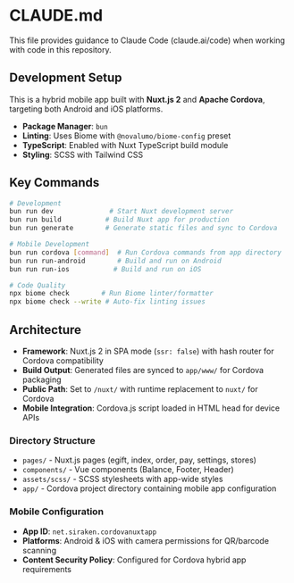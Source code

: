 # CLAUDE.md

This file provides guidance to Claude Code (claude.ai/code) when working with code in this repository.

## Development Setup

This is a hybrid mobile app built with **Nuxt.js 2** and **Apache Cordova**, targeting both Android and iOS platforms.

- **Package Manager**: `bun`
- **Linting**: Uses Biome with `@novalumo/biome-config` preset
- **TypeScript**: Enabled with Nuxt TypeScript build module
- **Styling**: SCSS with Tailwind CSS

## Key Commands

```bash
# Development
bun run dev              # Start Nuxt development server
bun run build           # Build Nuxt app for production
bun run generate        # Generate static files and sync to Cordova

# Mobile Development
bun run cordova [command]  # Run Cordova commands from app directory
bun run run-android        # Build and run on Android
bun run run-ios           # Build and run on iOS

# Code Quality
npx biome check        # Run Biome linter/formatter
npx biome check --write # Auto-fix linting issues
```

## Architecture

- **Framework**: Nuxt.js 2 in SPA mode (`ssr: false`) with hash router for Cordova compatibility
- **Build Output**: Generated files are synced to `app/www/` for Cordova packaging
- **Public Path**: Set to `/nuxt/` with runtime replacement to `nuxt/` for Cordova
- **Mobile Integration**: Cordova.js script loaded in HTML head for device APIs

### Directory Structure

- `pages/` - Nuxt.js pages (egift, index, order, pay, settings, stores)
- `components/` - Vue components (Balance, Footer, Header)
- `assets/scss/` - SCSS stylesheets with app-wide styles
- `app/` - Cordova project directory containing mobile app configuration

### Mobile Configuration

- **App ID**: `net.siraken.cordovanuxtapp`
- **Platforms**: Android & iOS with camera permissions for QR/barcode scanning
- **Content Security Policy**: Configured for Cordova hybrid app requirements
